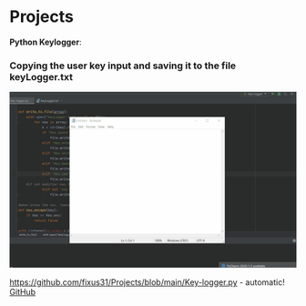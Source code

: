 # Projects


**Python Keylogger**: 
### Copying the user key input and saving it to the file keyLogger.txt

<img src="pythonKeyLogger.gif" alt="Keylogger">

https://github.com/fixus31/Projects/blob/main/Key-logger.py - automatic!
[GitHub](https://github.com/fixus31/Projects/blob/main/Key-logger.py)


